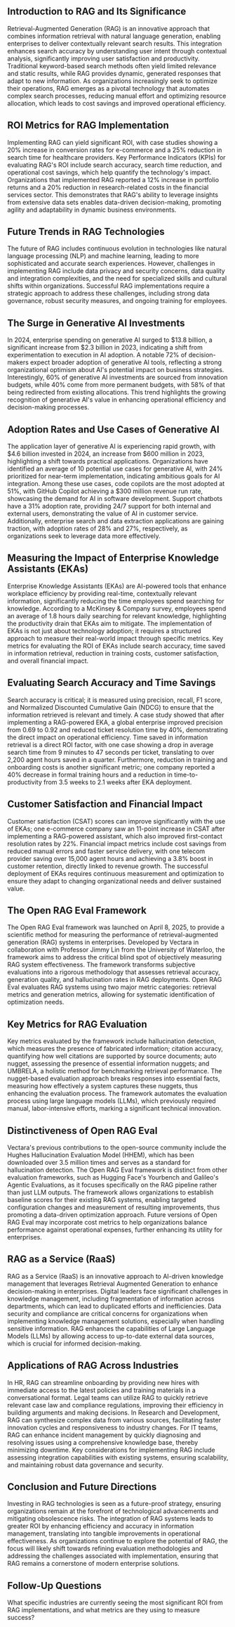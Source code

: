 ## Introduction to RAG and Its Significance
Retrieval-Augmented Generation (RAG) is an innovative approach that combines information retrieval with natural language generation, enabling enterprises to deliver contextually relevant search results. This integration enhances search accuracy by understanding user intent through contextual analysis, significantly improving user satisfaction and productivity. Traditional keyword-based search methods often yield limited relevance and static results, while RAG provides dynamic, generated responses that adapt to new information. As organizations increasingly seek to optimize their operations, RAG emerges as a pivotal technology that automates complex search processes, reducing manual effort and optimizing resource allocation, which leads to cost savings and improved operational efficiency.

## ROI Metrics for RAG Implementation
Implementing RAG can yield significant ROI, with case studies showing a 20% increase in conversion rates for e-commerce and a 25% reduction in search time for healthcare providers. Key Performance Indicators (KPIs) for evaluating RAG's ROI include search accuracy, search time reduction, and operational cost savings, which help quantify the technology's impact. Organizations that implemented RAG reported a 12% increase in portfolio returns and a 20% reduction in research-related costs in the financial services sector. This demonstrates that RAG's ability to leverage insights from extensive data sets enables data-driven decision-making, promoting agility and adaptability in dynamic business environments.

## Future Trends in RAG Technologies
The future of RAG includes continuous evolution in technologies like natural language processing (NLP) and machine learning, leading to more sophisticated and accurate search experiences. However, challenges in implementing RAG include data privacy and security concerns, data quality and integration complexities, and the need for specialized skills and cultural shifts within organizations. Successful RAG implementations require a strategic approach to address these challenges, including strong data governance, robust security measures, and ongoing training for employees.

## The Surge in Generative AI Investments
In 2024, enterprise spending on generative AI surged to $13.8 billion, a significant increase from $2.3 billion in 2023, indicating a shift from experimentation to execution in AI adoption. A notable 72% of decision-makers expect broader adoption of generative AI tools, reflecting a strong organizational optimism about AI's potential impact on business strategies. Interestingly, 60% of generative AI investments are sourced from innovation budgets, while 40% come from more permanent budgets, with 58% of that being redirected from existing allocations. This trend highlights the growing recognition of generative AI's value in enhancing operational efficiency and decision-making processes.

## Adoption Rates and Use Cases of Generative AI
The application layer of generative AI is experiencing rapid growth, with $4.6 billion invested in 2024, an increase from $600 million in 2023, highlighting a shift towards practical applications. Organizations have identified an average of 10 potential use cases for generative AI, with 24% prioritized for near-term implementation, indicating ambitious goals for AI integration. Among these use cases, code copilots are the most adopted at 51%, with GitHub Copilot achieving a $300 million revenue run rate, showcasing the demand for AI in software development. Support chatbots have a 31% adoption rate, providing 24/7 support for both internal and external users, demonstrating the value of AI in customer service. Additionally, enterprise search and data extraction applications are gaining traction, with adoption rates of 28% and 27%, respectively, as organizations seek to leverage data more effectively.

## Measuring the Impact of Enterprise Knowledge Assistants (EKAs)
Enterprise Knowledge Assistants (EKAs) are AI-powered tools that enhance workplace efficiency by providing real-time, contextually relevant information, significantly reducing the time employees spend searching for knowledge. According to a McKinsey & Company survey, employees spend an average of 1.8 hours daily searching for relevant knowledge, highlighting the productivity drain that EKAs aim to mitigate. The implementation of EKAs is not just about technology adoption; it requires a structured approach to measure their real-world impact through specific metrics. Key metrics for evaluating the ROI of EKAs include search accuracy, time saved in information retrieval, reduction in training costs, customer satisfaction, and overall financial impact.

## Evaluating Search Accuracy and Time Savings
Search accuracy is critical; it is measured using precision, recall, F1 score, and Normalized Discounted Cumulative Gain (NDCG) to ensure that the information retrieved is relevant and timely. A case study showed that after implementing a RAG-powered EKA, a global enterprise improved precision from 0.69 to 0.92 and reduced ticket resolution time by 40%, demonstrating the direct impact on operational efficiency. Time saved in information retrieval is a direct ROI factor, with one case showing a drop in average search time from 9 minutes to 47 seconds per ticket, translating to over 2,200 agent hours saved in a quarter. Furthermore, reduction in training and onboarding costs is another significant metric; one company reported a 40% decrease in formal training hours and a reduction in time-to-productivity from 3.5 weeks to 2.1 weeks after EKA deployment.

## Customer Satisfaction and Financial Impact
Customer satisfaction (CSAT) scores can improve significantly with the use of EKAs; one e-commerce company saw an 11-point increase in CSAT after implementing a RAG-powered assistant, which also improved first-contact resolution rates by 22%. Financial impact metrics include cost savings from reduced manual errors and faster service delivery, with one telecom provider saving over 15,000 agent hours and achieving a 3.8% boost in customer retention, directly linked to revenue growth. The successful deployment of EKAs requires continuous measurement and optimization to ensure they adapt to changing organizational needs and deliver sustained value.

## The Open RAG Eval Framework
The Open RAG Eval framework was launched on April 8, 2025, to provide a scientific method for measuring the performance of retrieval-augmented generation (RAG) systems in enterprises. Developed by Vectara in collaboration with Professor Jimmy Lin from the University of Waterloo, the framework aims to address the critical blind spot of objectively measuring RAG system effectiveness. The framework transforms subjective evaluations into a rigorous methodology that assesses retrieval accuracy, generation quality, and hallucination rates in RAG deployments. Open RAG Eval evaluates RAG systems using two major metric categories: retrieval metrics and generation metrics, allowing for systematic identification of optimization needs.

## Key Metrics for RAG Evaluation
Key metrics evaluated by the framework include hallucination detection, which measures the presence of fabricated information; citation accuracy, quantifying how well citations are supported by source documents; auto nugget, assessing the presence of essential information nuggets; and UMBRELA, a holistic method for benchmarking retrieval performance. The nugget-based evaluation approach breaks responses into essential facts, measuring how effectively a system captures these nuggets, thus enhancing the evaluation process. The framework automates the evaluation process using large language models (LLMs), which previously required manual, labor-intensive efforts, marking a significant technical innovation.

## Distinctiveness of Open RAG Eval
Vectara's previous contributions to the open-source community include the Hughes Hallucination Evaluation Model (HHEM), which has been downloaded over 3.5 million times and serves as a standard for hallucination detection. The Open RAG Eval framework is distinct from other evaluation frameworks, such as Hugging Face's Yourbench and Galileo's Agentic Evaluations, as it focuses specifically on the RAG pipeline rather than just LLM outputs. The framework allows organizations to establish baseline scores for their existing RAG systems, enabling targeted configuration changes and measurement of resulting improvements, thus promoting a data-driven optimization approach. Future versions of Open RAG Eval may incorporate cost metrics to help organizations balance performance against operational expenses, further enhancing its utility for enterprises.

## RAG as a Service (RaaS)
RAG as a Service (RaaS) is an innovative approach to AI-driven knowledge management that leverages Retrieval Augmented Generation to enhance decision-making in enterprises. Digital leaders face significant challenges in knowledge management, including fragmentation of information across departments, which can lead to duplicated efforts and inefficiencies. Data security and compliance are critical concerns for organizations when implementing knowledge management solutions, especially when handling sensitive information. RAG enhances the capabilities of Large Language Models (LLMs) by allowing access to up-to-date external data sources, which is crucial for informed decision-making.

## Applications of RAG Across Industries
In HR, RAG can streamline onboarding by providing new hires with immediate access to the latest policies and training materials in a conversational format. Legal teams can utilize RAG to quickly retrieve relevant case law and compliance regulations, improving their efficiency in building arguments and making decisions. In Research and Development, RAG can synthesize complex data from various sources, facilitating faster innovation cycles and responsiveness to industry changes. For IT teams, RAG can enhance incident management by quickly diagnosing and resolving issues using a comprehensive knowledge base, thereby minimizing downtime. Key considerations for implementing RAG include assessing integration capabilities with existing systems, ensuring scalability, and maintaining robust data governance and security.

## Conclusion and Future Directions
Investing in RAG technologies is seen as a future-proof strategy, ensuring organizations remain at the forefront of technological advancements and mitigating obsolescence risks. The integration of RAG systems leads to greater ROI by enhancing efficiency and accuracy in information management, translating into tangible improvements in operational effectiveness. As organizations continue to explore the potential of RAG, the focus will likely shift towards refining evaluation methodologies and addressing the challenges associated with implementation, ensuring that RAG remains a cornerstone of modern enterprise solutions.

## Follow-Up Questions
What specific industries are currently seeing the most significant ROI from RAG implementations, and what metrics are they using to measure success?